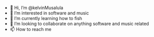 - 👋 Hi, I’m @kelvinMusalula
- 👀 I’m interested in software and music
- 🌱 I’m currently learning how to fish
- 💞️ I’m looking to collaborate on anything software and music related
- 📫 How to reach me

<!---
kelvinMusalula/kelvinMusalula is a ✨ special ✨ repository because its `README.md` (this file) appears on your GitHub profile.
You can click the Preview link to take a look at your changes.
--->
